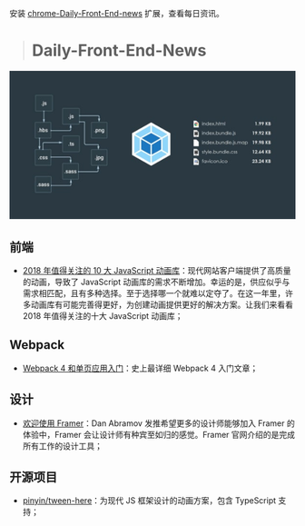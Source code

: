 安装 [chrome-Daily-Front-End-news](https://github.com/FengShangWuQi/chrome-Daily-Front-End-news) 扩展，查看每日资讯。

> # Daily-Front-End-News

[![cover][img]][link]

[img]: https://github.com/fengshangwuqi/Daily-Front-End-News/blob/master/history/2018/08/04/Webpack-4-and-apa-get-start.jpg "Webpack 4 和单页应用入门"
[link]: https://juejin.im/entry/5b63eb8bf265da0f98317441

## 前端

- [2018 年值得关注的 10 大 JavaScript 动画库](https://www.zcfy.cc/article/10-javascript-animation-libraries-to-follow-in-2018)：现代网站客户端提供了高质量的动画，导致了 JavaScript 动画库的需求不断增加。幸运的是，供应似乎与需求相匹配，且有多种选择。至于选择哪一个就难以定夺了。在这一年里，许多动画库有可能完善得更好，为创建动画提供更好的解决方案。让我们来看看 2018 年值得关注的十大 JavaScript 动画库；

## Webpack

- [Webpack 4 和单页应用入门](https://juejin.im/entry/5b63eb8bf265da0f98317441)：史上最详细 Webpack 4 入门文章；

## 设计

- [欢迎使用 Framer](https://twitter.com/dan_abramov/status/1025540365435199488)：Dan Abramov 发推希望更多的设计师能够加入 Framer 的体验中，Framer 会让设计师有种宾至如归的感觉。Framer 官网介绍的是完成所有工作的设计工具；

## 开源项目

- [pinyin/tween-here](https://github.com/pinyin/tween-here)：为现代 JS 框架设计的动画方案，包含 TypeScript 支持；
